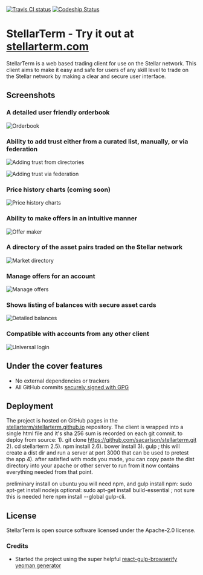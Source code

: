 [![Travis CI status](https://travis-ci.org/irisli/stellarterm.svg?branch=master)](https://travis-ci.org/irisli/stellarterm) [ ![Codeship Status](https://img.shields.io/codeship/af24fda0-b980-0134-5c05-4ec9827c52a2/master.svg)](https://app.codeship.com/projects/195032)

# StellarTerm - Try it out at [stellarterm.com](https://stellarterm.com/)

StellarTerm is a web based trading client for use on the Stellar network. This client aims to make it easy and safe for users of any skill level to trade on the Stellar network by making a clear and secure user interface.

## Screenshots


### A detailed user friendly orderbook
![Orderbook](https://raw.githubusercontent.com/irisli/stellarterm/master/screenshots/orderbook.png)

### Ability to add trust either from a curated list, manually, or via federation
![Adding trust from directories](https://raw.githubusercontent.com/irisli/stellarterm/master/screenshots/adding-trust-from-directory.png)

![Adding trust via federation](https://raw.githubusercontent.com/irisli/stellarterm/master/screenshots/adding-trust-via-federation.png)

### Price history charts (coming soon)
![Price history charts](https://raw.githubusercontent.com/irisli/stellarterm/master/screenshots/history-chart.png)

### Ability to make offers in an intuitive manner
![Offer maker](https://raw.githubusercontent.com/irisli/stellarterm/master/screenshots/offermaker.png)

### A directory of the asset pairs traded on the Stellar network
![Market directory](https://raw.githubusercontent.com/irisli/stellarterm/master/screenshots/marketdirectory.png)

### Manage offers for an account
![Manage offers](https://raw.githubusercontent.com/irisli/stellarterm/master/screenshots/manage-offers.png)

### Shows listing of balances with secure asset cards
![Detailed balances](https://raw.githubusercontent.com/irisli/stellarterm/master/screenshots/detailed-balances.png)

### Compatible with accounts from any other client
![Universal login](https://raw.githubusercontent.com/irisli/stellarterm/master/screenshots/universal-login.png)

## Under the cover features
- No external dependencies or trackers
- All GitHub commits [securely signed with GPG](https://github.com/blog/2144-gpg-signature-verification)

## Deployment
The project is hosted on GitHub pages in the [stellarterm/stellarterm.github.io](https://github.com/stellarterm/stellarterm.github.io/) repository. The client is wrapped into a single html file and it's sha 256 sum is recorded on each git commit.
to deploy from source:
1). git clone https://github.com/sacarlson/stellarterm.git
2). cd stellarterm
2.5). npm install
2.6). bower install
3). gulp ; this will create a dist dir and run a server at port 3000 that can be used to pretest the app
4). after satisfied with mods you made, you can copy paste the dist directory into your apache or other server to run from
    it now contains everything needed from that point.

preliminary install on ubuntu you will need npm, and gulp
 install npm: sudo apt-get install nodejs
 optional: sudo apt-get install build-essential  ; not sure this is needed here
 npm install --global gulp-cli.

## License
StellarTerm is open source software licensed under the Apache-2.0 license.

### Credits
- Started the project using the super helpful [react-gulp-browserify yeoman generator](https://github.com/randylien/generator-react-gulp-browserify)
